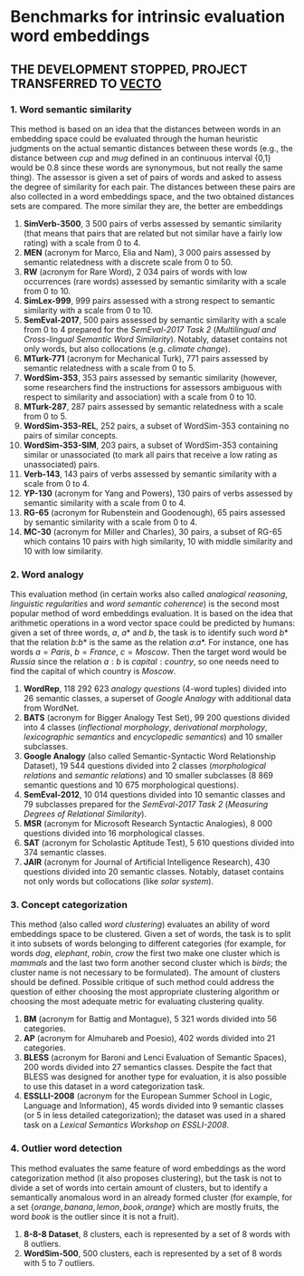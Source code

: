 # Benchmarks for intrinsic evaluation word embeddings

## **THE DEVELOPMENT STOPPED, PROJECT TRANSFERRED TO [VECTO](https://github.com/vecto-ai)**

### 1. Word semantic similarity
This method is based on an idea that the distances between words in an embedding space could be evaluated through the human heuristic judgments on the actual semantic distances between these words (e.g., the distance between *cup* and *mug* defined in an continuous interval {0,1} would be 0.8 since these words are synonymous, but not really the same thing). The assessor is given a set of pairs of words and asked to assess the degree of similarity for each pair. The distances between these pairs are also collected in a word embeddings space, and the two obtained distances sets are compared. The more similar they are, the better are embeddings

1. **SimVerb-3500**, 3 500 pairs of verbs assessed by semantic similarity (that means that pairs that are related but not similar have a fairly low rating) with a scale from 0 to 4.
2. **MEN** (acronym for Marco, Elia and Nam), 3 000 pairs assessed by semantic relatedness with a discrete scale from 0 to 50.
3. **RW** (acronym for Rare Word), 2 034 pairs of words with low occurrences (rare words) assessed by semantic similarity with a scale from 0 to 10.
4. **SimLex-999**, 999 pairs assessed with a strong respect to semantic similarity with a scale from 0 to 10.
5. **SemEval-2017**, 500 pairs assessed by semantic similarity with a scale from 0 to 4 prepared for the *SemEval-2017 Task 2* (*Multilingual and Cross-lingual Semantic Word Similarity*). Notably, dataset contains not only words, but also collocations (e.g. *climate change*).
6. **MTurk-771** (acronym for Mechanical Turk), 771 pairs assessed by semantic relatedness with a scale from 0 to 5.
7. **WordSim-353**, 353 pairs assessed by semantic similarity (however, some researchers find the instructions for assessors ambiguous with respect to similarity and association) with a scale from 0 to 10.
8. **MTurk-287**, 287 pairs assessed by semantic relatedness with a scale from 0 to 5.
9. **WordSim-353-REL**, 252 pairs, a subset of WordSim-353 containing no pairs of similar concepts.
10. **WordSim-353-SIM**, 203 pairs, a subset of WordSim-353 containing similar or unassociated (to mark all pairs that receive a low rating as unassociated) pairs.
11. **Verb-143**, 143 pairs of verbs assessed by semantic similarity with a scale from 0 to 4.
12. **YP-130** (acronym for Yang and Powers), 130 pairs of verbs assessed by semantic similarity with a scale from 0 to 4.
13. **RG-65** (acronym for Rubenstein and Goodenough), 65 pairs assessed by semantic similarity with a scale from 0 to 4.
14. **MC-30** (acronym for Miller and Charles), 30 pairs, a subset of RG-65 which contains 10 pairs with high similarity, 10 with middle similarity and 10 with low similarity.

### 2. Word analogy

This evaluation method (in certain works also called *analogical reasoning*, *linguistic regularities* and *word semantic coherence*) is the second most popular method of word embeddings evaluation. It is based on the idea that arithmetic operations in a word vector space could be predicted by humans: given a set of three words, $a$, $a*$ and $b$, the task is to identify such word $b*$ that the relation $b$:$b*$ is the same as the relation $a$:$a*$. For instance, one has words $a=Paris$, $b=France$, $c=Moscow$. Then the target word would be $Russia$ since the relation $a:b$ is $capital:country$, so one needs need to find the capital of which country is *Moscow*.

1.  **WordRep**, 118 292 623 *analogy questions* (4-word tuples) divided into 26 semantic classes, a superset of *Google Analogy* with additional data from WordNet.
2.  **BATS** (acronym for Bigger Analogy Test Set), 99 200 questions divided into 4 classes (*inflectional morphology*, *derivational
morphology*, *lexicographic semantics* and *encyclopedic semantics*) and 10 smaller subclasses.
3.  **Google Analogy** (also called Semantic-Syntactic Word Relationship Dataset), 19 544 questions divided into 2 classes (*morphological relations* and *semantic relations*) and 10 smaller subclasses (8 869 semantic questions and 10 675 morphological questions).
4.  **SemEval-2012**, 10 014 questions divided into 10 semantic classes and 79 subclasses prepared for the  *SemEval-2017 Task 2* (*Measuring Degrees of Relational Similarity*).
5.  **MSR** (acronym for Microsoft Research Syntactic Analogies), 8 000 questions divided into 16 morphological classes.
6.  **SAT** (acronym for Scholastic Aptitude Test), 5 610 questions divided into 374 semantic classes.
7.  **JAIR** (acronym for Journal of Artificial Intelligence Research), 430 questions divided into 20 semantic classes. Notably, dataset contains not only words but collocations (like *solar system*).

### 3. Concept categorization

This method (also called *word clustering*) evaluates an ability of word embeddings space to be clustered. Given a set of words, the task is to split it into subsets of words belonging to different categories (for example, for words $dog$, $elephant$, $robin$, $crow$ the first two make one cluster which is $mammals$ and the last two form another second cluster which is $birds$; the cluster name is not necessary to be formulated). The amount of clusters should be defined. Possible critique of such method could address the question of either choosing the most appropriate clustering algorithm or choosing the most adequate metric for evaluating clustering quality.

1.  **BM** (acronym for Battig and Montague), 5 321 words  divided into 56 categories.
2.  **AP** (acronym for Almuhareb and Poesio), 402 words divided into 21 categories.
3.  **BLESS** (acronym for Baroni and Lenci Evaluation of Semantic Spaces), 200 words divided into 27 semantics classes. Despite the fact that BLESS was designed for another type for evaluation, it is also possible to use this dataset in a word categorization task.
4.  **ESSLLI-2008** (acronym for the European Summer School in Logic, Language and Information), 45 words divided into 9 semantic classes (or 5 in less detailed categorization); the dataset was used in a shared task on a *Lexical Semantics Workshop on ESSLI-2008*.

### 4. Outlier word detection

This method evaluates the same feature of word embeddings as the word categorization method (it also proposes clustering), but the task is not to divide a set of words into certain amount of clusters, but to identify a semantically anomalous word in an already formed cluster (for example, for a set $\{orange, banana, lemon, book, orange\}$ which are mostly fruits, the word $book$ is the outlier since it is not a fruit).

1.  **8-8-8 Dataset**, 8 clusters, each is represented by a set of 8 words with 8 outliers.
2.  **WordSim-500**, 500 clusters, each is represented by a set of 8 words with 5 to 7 outliers.
